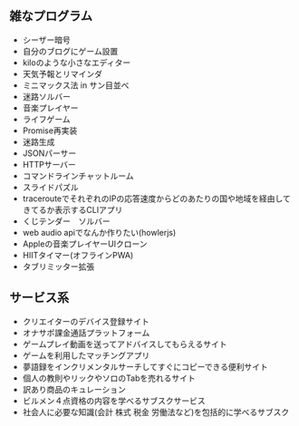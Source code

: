## 雑なプログラム
- シーザー暗号
- 自分のブログにゲーム設置
- kiloのような小さなエディター
- 天気予報とリマインダ
- ミニマックス法 in サン目並べ
- 迷路ソルバー
- 音楽プレイヤー
- ライフゲーム
- Promise再実装
- 迷路生成
- JSONパーサー
- HTTPサーバー
- コマンドラインチャットルーム
- スライドパズル
- tracerouteでそれぞれのIPの応答速度からどのあたりの国や地域を経由してきてるか表示するCLIアプリ
- くじテンダー　ソルバー
- web audio apiでなんか作りたい(howlerjs)
- Appleの音楽プレイヤーUIクローン
- HIITタイマー(オフラインPWA)
- タブリミッター拡張


## サービス系
- クリエイターのデバイス登録サイト
- オナサポ課金通話プラットフォーム
- ゲームプレイ動画を送ってアドバイスしてもらえるサイト 
- ゲームを利用したマッチングアプリ
- 夢語録をインクリメンタルサーチしてすぐにコピーできる便利サイト 
- 個人の教則やリックやソロのTabを売れるサイト 
- 訳あり商品のキュレーション
- ビルメン４点資格の内容を学べるサブスクサービス
- 社会人に必要な知識(会計 株式 税金 労働法など)を包括的に学べるサブスク
